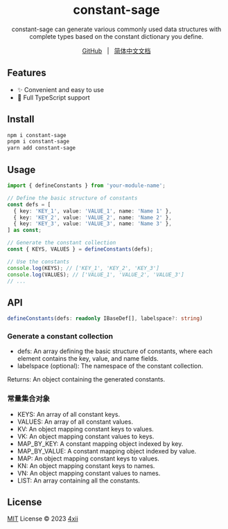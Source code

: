 <h1 align="center">constant-sage</h1>

<p align="center">constant-sage can generate various commonly used data structures with complete types based on the constant dictionary you define.</p>

<p align="center">
  <a href="https://github.com/4xii/constant-sage">GitHub</a>
    &nbsp; | &nbsp;
    <a href="https://github.com/4xii/constant-sage/blob/main/README.zh-CN.md">简体中文文档</a>
</p>

## Features

- ✨ Convenient and easy to use
- 🦾 Full TypeScript support

## Install

```bash
npm i constant-sage
pnpm i constant-sage
yarn add constant-sage
```

## Usage

```typescript
import { defineConstants } from 'your-module-name';

// Define the basic structure of constants
const defs = [
  { key: 'KEY_1', value: 'VALUE_1', name: 'Name 1' },
  { key: 'KEY_2', value: 'VALUE_2', name: 'Name 2' },
  { key: 'KEY_3', value: 'VALUE_3', name: 'Name 3' },
] as const;

// Generate the constant collection
const { KEYS, VALUES } = defineConstants(defs);

// Use the constants
console.log(KEYS); // ['KEY_1', 'KEY_2', 'KEY_3']
console.log(VALUES); // ['VALUE_1', 'VALUE_2', 'VALUE_3']
// ...
```

## API

```typescript
defineConstants(defs: readonly IBaseDef[], labelspace?: string)
```

### Generate a constant collection

- defs: An array defining the basic structure of constants, where each element contains the key, value, and name fields.
- labelspace (optional): The namespace of the constant collection.

Returns: An object containing the generated constants.

### 常量集合对象

- KEYS: An array of all constant keys.
- VALUES: An array of all constant values.
- KV: An object mapping constant keys to values.
- VK: An object mapping constant values to keys.
- MAP_BY_KEY: A constant mapping object indexed by key.
- MAP_BY_VALUE: A constant mapping object indexed by value.
- MAP: An object mapping constant keys to values.
- KN: An object mapping constant keys to names.
- VN: An object mapping constant values to names.
- LIST: An array containing all the constants.

## License

[MIT](./LICENSE) License © 2023 [4xii](https://github.com/4xii)
